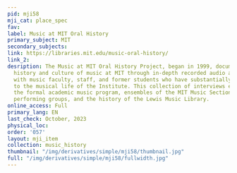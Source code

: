 ```yaml
---
pid: mji58
mji_cat: place_spec
fav: 
label: Music at MIT Oral History
primary_subject: MIT
secondary_subjects: 
link: https://libraries.mit.edu/music-oral-history/
link_2: 
desription: The Music at MIT Oral History Project, began in 1999, documents the vibrant
  history and culture of music at MIT through in-depth recorded audio and video interviews
  with music faculty, staff, and former students who have substantially contributed
  to the musical life of the Institute. This collection of interviews encompasses
  the formal academic music program, ensembles of the MIT Music Section, student-run
  performing groups, and the history of the Lewis Music Library.
online_access: Full
primary_lang: EN
last_check: October, 2023
physical_loc: 
order: '057'
layout: mji_item
collection: music_history
thumbnail: "/img/derivatives/simple/mji58/thumbnail.jpg"
full: "/img/derivatives/simple/mji58/fullwidth.jpg"
---
```

